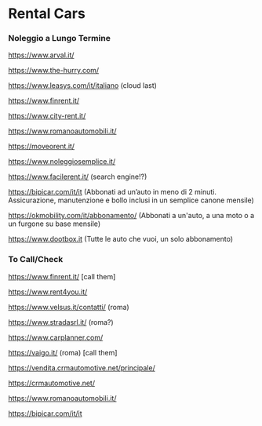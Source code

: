# Rental Cars #

### Noleggio a Lungo Termine

https://www.arval.it/

https://www.the-hurry.com/

https://www.leasys.com/it/italiano (cloud last)

https://www.finrent.it/

https://www.city-rent.it/

https://www.romanoautomobili.it/

https://moveorent.it/

https://www.noleggiosemplice.it/

https://www.facilerent.it/ (search engine!?)

https://bipicar.com/it/it (Abbonati ad un’auto in meno di 2 minuti. Assicurazione, manutenzione e bollo inclusi in un semplice canone mensile)

https://okmobility.com/it/abbonamento/ (Abbonati a un'auto, a una moto o a un furgone su base mensile)

https://www.dootbox.it (Tutte le auto che vuoi, un solo abbonamento)

### To Call/Check

https://www.finrent.it/ [call them]

https://www.rent4you.it/

https://www.velsus.it/contatti/ (roma)

https://www.stradasrl.it/ (roma?)

https://www.carplanner.com/

https://vaigo.it/ (roma) [call them]

https://vendita.crmautomotive.net/principale/

https://crmautomotive.net/

https://www.romanoautomobili.it/

https://bipicar.com/it/it
